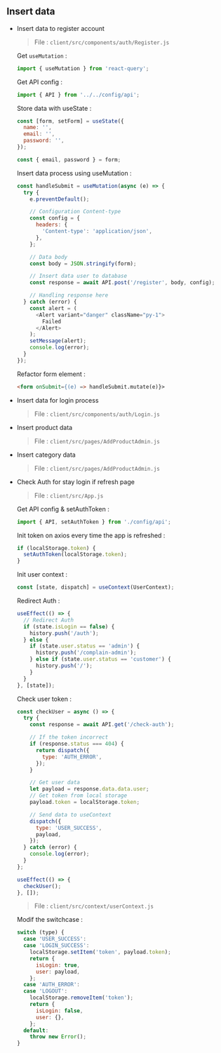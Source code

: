 ## Insert data

- Insert data to register account

  > File : `client/src/components/auth/Register.js`

  Get `useMutation` :

  ```javascript
  import { useMutation } from 'react-query';
  ```

  Get API config :

  ```javascript
  import { API } from '../../config/api';
  ```

  Store data with useState :

  ```javascript
  const [form, setForm] = useState({
    name: '',
    email: '',
    password: '',
  });

  const { email, password } = form;
  ```

  Insert data process using useMutation :

  ```javascript
  const handleSubmit = useMutation(async (e) => {
    try {
      e.preventDefault();

      // Configuration Content-type
      const config = {
        headers: {
          'Content-type': 'application/json',
        },
      };

      // Data body
      const body = JSON.stringify(form);

      // Insert data user to database
      const response = await API.post('/register', body, config);

      // Handling response here
    } catch (error) {
      const alert = (
        <Alert variant="danger" className="py-1">
          Failed
        </Alert>
      );
      setMessage(alert);
      console.log(error);
    }
  });
  ```

  Refactor form element :

  ```html
  <form onSubmit={(e) => handleSubmit.mutate(e)}>
  ```

- Insert data for login process

  > File : `client/src/components/auth/Login.js`

- Insert product data

  > File : `client/src/pages/AddProductAdmin.js`

- Insert category data

  > File : `client/src/pages/AddProductAdmin.js`

* Check Auth for stay login if refresh page

  > File : `client/src/App.js`

  Get API config & setAuthToken :

  ```javascript
  import { API, setAuthToken } from './config/api';
  ```

  Init token on axios every time the app is refreshed :

  ```javascript
  if (localStorage.token) {
    setAuthToken(localStorage.token);
  }
  ```

  Init user context :

  ```javascript
  const [state, dispatch] = useContext(UserContext);
  ```

  Redirect Auth :

  ```javascript
  useEffect(() => {
    // Redirect Auth
    if (state.isLogin == false) {
      history.push('/auth');
    } else {
      if (state.user.status == 'admin') {
        history.push('/complain-admin');
      } else if (state.user.status == 'customer') {
        history.push('/');
      }
    }
  }, [state]);
  ```

  Check user token :

  ```javascript
  const checkUser = async () => {
    try {
      const response = await API.get('/check-auth');

      // If the token incorrect
      if (response.status === 404) {
        return dispatch({
          type: 'AUTH_ERROR',
        });
      }

      // Get user data
      let payload = response.data.data.user;
      // Get token from local storage
      payload.token = localStorage.token;

      // Send data to useContext
      dispatch({
        type: 'USER_SUCCESS',
        payload,
      });
    } catch (error) {
      console.log(error);
    }
  };

  useEffect(() => {
    checkUser();
  }, []);
  ```

  > File : `client/src/context/userContext.js`

  Modif the switchcase :

  ```javascript
  switch (type) {
    case 'USER_SUCCESS':
    case 'LOGIN_SUCCESS':
      localStorage.setItem('token', payload.token);
      return {
        isLogin: true,
        user: payload,
      };
    case 'AUTH_ERROR':
    case 'LOGOUT':
      localStorage.removeItem('token');
      return {
        isLogin: false,
        user: {},
      };
    default:
      throw new Error();
  }
  ```
